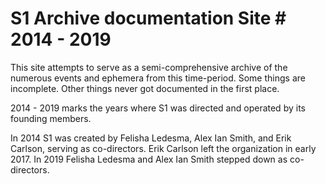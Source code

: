 # S1 Archive documentation Site # 2014 - 2019



<p>This site attempts to serve as a semi-comprehensive archive of the numerous events and ephemera from this time-period. Some things are incomplete. Other things never got documented in the first place.</p>

<p>2014 - 2019 marks the years where S1 was directed and operated by its founding members.</p>

<p>In 2014 S1 was created by Felisha Ledesma, Alex Ian Smith, and Erik Carlson, serving as co-directors. Erik Carlson left the organization in early 2017. In 2019 Felisha Ledesma and Alex Ian Smith stepped down as co-directors.</p>
